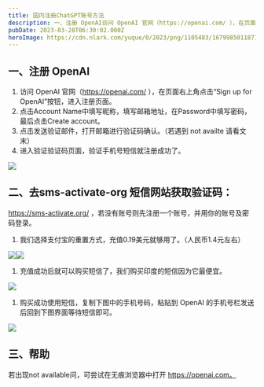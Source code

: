 ```yaml
---
title: 国内注册ChatGPT账号方法
description: 一、注册 OpenAI访问 OpenAI 官网（https://openai.com/ ），在页面右上角点击“Sign up for OpenAI”按钮，进入注册页面。点击Account Name中填写昵称，填写邮箱地址，在Password中填写密码，最后点击Create account。点击...
pubDate: 2023-03-28T06:30:02.000Z
heroImage: https://cdn.nlark.com/yuque/0/2023/png/1105483/1679985011871-6ce9b776-272e-4526-81a8-1a6ea873aa52.png
---
```


## 一、注册 OpenAI
1. 访问 OpenAI 官网（https://openai.com/ ），在页面右上角点击“Sign up for OpenAI”按钮，进入注册页面。
2. 点击Account Name中填写昵称，填写邮箱地址，在Password中填写密码，最后点击Create account。
3. 点击发送验证邮件，打开邮箱进行验证码确认。（若遇到 not availte 请看文末）
4. 进入验证验证码页面，验证手机号短信就注册成功了。

![](https://cdn.nlark.com/yuque/0/2023/png/1105483/1679985011871-6ce9b776-272e-4526-81a8-1a6ea873aa52.png#averageHue=%23fafafa&clientId=ueb9a93dd-1d8f-4&from=paste&id=ud1ef6ebb&originHeight=418&originWidth=624&originalType=url&ratio=2&rotation=0&showTitle=false&status=done&style=none&taskId=u279c486d-baac-43e4-af51-a13bca93538&title=)

## 二、去sms-activate-org 短信网站获取验证码：
https://sms-activate.org/ ，若没有账号则先注册一个账号，并用你的账号及密码登录。

1. 我们选择支付宝的重置方式，充值0.19美元就够用了。（人民币1.4元左右）

![](https://cdn.nlark.com/yuque/0/2023/png/1105483/1679985011945-bdd5a556-d564-4f02-a329-ee4054208dde.png#averageHue=%23bcddaf&clientId=ueb9a93dd-1d8f-4&from=paste&id=u8d4d6a31&originHeight=1932&originWidth=3458&originalType=url&ratio=2&rotation=0&showTitle=false&status=done&style=none&taskId=u1af408f6-f82c-4cac-b627-6087b764b05&title=)![](https://cdn.nlark.com/yuque/0/2023/png/1105483/1679985011891-85cdbab0-723b-4c4b-8962-4492bc75c1df.png#averageHue=%23b5b4b3&clientId=ueb9a93dd-1d8f-4&from=paste&id=u38de67ac&originHeight=1340&originWidth=2096&originalType=url&ratio=2&rotation=0&showTitle=false&status=done&style=none&taskId=u98e5c99f-a9e1-48aa-bbe9-b5ca63f559a&title=)

1. 充值成功后就可以购买短信了，我们购买印度的短信因为它最便宜。

![](https://cdn.nlark.com/yuque/0/2023/png/1105483/1679985011807-40867089-edc6-4f2c-ad06-c9b48eb5f487.png#averageHue=%2389c392&clientId=ueb9a93dd-1d8f-4&from=paste&id=ud72e84b3&originHeight=1542&originWidth=642&originalType=url&ratio=2&rotation=0&showTitle=false&status=done&style=none&taskId=u0f1e7e69-cb29-4852-bbbb-2edb14aa887&title=)

1. 购买成功使用短信，复制下图中的手机号码，粘贴到 OpenAI 的手机号栏发送后回到下图界面等待短信即可。

![](https://cdn.nlark.com/yuque/0/2023/png/1105483/1679985012463-26c9ffe0-4a2c-489b-890d-80c5f731a0be.png#averageHue=%23fcfcfc&clientId=ueb9a93dd-1d8f-4&from=paste&id=u57998e6d&originHeight=542&originWidth=1082&originalType=url&ratio=2&rotation=0&showTitle=false&status=done&style=none&taskId=ucc358704-f022-41fc-84c3-1b7cf958337&title=)


## 三、帮助
若出现not available问，可尝试在无痕浏览器中打开 https://openai.com。

